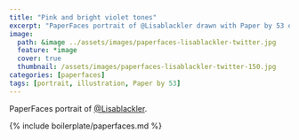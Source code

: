 ```yaml
---
title: "Pink and bright violet tones"
excerpt: "PaperFaces portrait of @Lisablackler drawn with Paper by 53 on an iPad."
image: 
  path: &image ../assets/images/paperfaces-lisablackler-twitter.jpg 
  feature: *image
  cover: true
  thumbnail: /assets/images/paperfaces-lisablackler-twitter-150.jpg
categories: [paperfaces]
tags: [portrait, illustration, Paper by 53]
---
```


PaperFaces portrait of [@Lisablackler](https://twitter.com/Lisablackler).

{% include boilerplate/paperfaces.md %}
